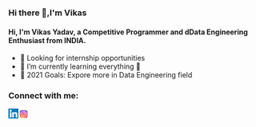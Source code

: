 ### Hi there 👋,I'm Vikas 
#### Hi, I'm Vikas Yadav, a Competitive Programmer and dData Engineering Enthusiast from INDIA.

- 🔭 Looking for internship opportunities
- 🌱 I’m currently learning everything 🤣
- 🥅 2021 Goals: Expore more in Data Engineering field

### Connect with me:

<a href="https://www.linkedin.com/in/vikas-yadav-5526b7171/">
  <img align="left" alt="Vikas Yadav | CodeSandbox" width="20px" src="https://github.com/itsvikas0304/itsvikas0304/blob/main/assests/linkedln.svg" />
</a>
<a href="https://www.instagram.com/itsvikas0304/">
  <img align="left" alt="Anurag Hazra | Twitter" width="21px" src="https://github.com/itsvikas0304/itsvikas0304/blob/main/assests/instagram.png" />
</a>
<br />
<br />
